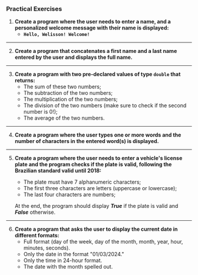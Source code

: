 
### Practical Exercises

1. **Create a program where the user needs to enter a name, and a personalized welcome message with their name is displayed:**
   - **`Hello, Welisson! Welcome!`**
     
---

2. **Create a program that concatenates a first name and a last name entered by the user and displays the full name.**

---

3. **Create a program with two pre-declared values of type **`double`** that returns:**
   - The sum of these two numbers;
   - The subtraction of the two numbers;
   - The multiplication of the two numbers;
   - The division of the two numbers (make sure to check if the second number is 0!);
   - The average of the two numbers.

---

4. **Create a program where the user types one or more words and the number of characters in the entered word(s) is displayed.**

---

5. **Create a program where the user needs to enter a vehicle's license plate and the program checks if the plate is valid, following the Brazilian standard valid until 2018:**
   - The plate must have 7 alphanumeric characters;
   - The first three characters are letters (uppercase or lowercase);
   - The last four characters are numbers;
   
   At the end, the program should display ***True*** if the plate is valid and ***False*** otherwise.

---

6. **Create a program that asks the user to display the current date in different formats:**
   - Full format (day of the week, day of the month, month, year, hour, minutes, seconds).
   - Only the date in the format "01/03/2024."
   - Only the time in 24-hour format.
   - The date with the month spelled out.
